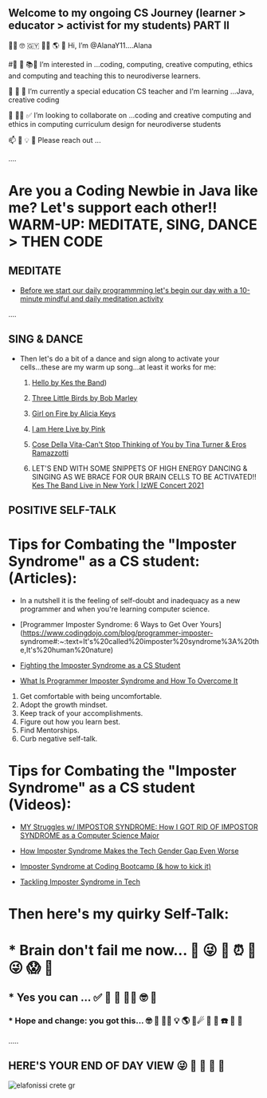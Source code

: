 ## Welcome to my ongoing CS Journey (learner > educator > activist for my students) PART II

👋🏽 🤓 🇬🇾 💃🏽 🌎 💝 Hi, I’m @AlanaY11....Alana

#👀 🐝 📚🧠 I’m interested in ...coding, computing, creative computing, ethics and computing and teaching this to neurodiverse learners.

🌱 🌼 🌺 I’m currently a special education CS teacher and I'm learning ...Java, creative coding

💞️ 👊🏽 ✅ I’m looking to collaborate on ...coding and creative computing and ethics in computing curriculum design for neurodiverse students

📫 🤩 💡 🦋 Please reach out ...

....
# Are you a Coding Newbie in Java like me? Let's support each other!! WARM-UP: MEDITATE, SING, DANCE > THEN CODE
## MEDITATE
* [Before we start our daily programmming let's begin our day with a 10-minute mindful and daily meditation activity](https://www.youtube.com/watch?v=j7d5Plai03g)  

....
## SING & DANCE
* Then let's do a bit of a dance and sign along to activate your cells...these are my warm up song...at least it works for me: 
    1. [Hello by Kes the Band](https://www.youtube.com/watch?v=eIIhVD8Wkro))

    2. [Three Little Birds by Bob Marley](https://www.youtube.com/watch?v=HNBCVM4KbUM)

    3. [Girl on Fire by Alicia Keys](https://www.youtube.com/watch?v=J91ti_MpdHA)

    4. [I am Here Live by Pink](https://www.youtube.com/watch?v=g8hHcktMTAI)

    5. [Cose Della Vita-Can't Stop Thinking of You by Tina Turner & Eros Ramazzotti](https://www.youtube.com/watch?v=rVYCwXy9g_A)

    6. LET'S END WITH SOME SNIPPETS OF HIGH ENERGY DANCING & SINGING AS WE BRACE FOR OUR BRAIN CELLS TO BE ACTIVATED!! 
      [Kes The Band Live in New York | IzWE Concert 2021](https://www.youtube.com/watch?v=-MCTJCVWNUs)


## POSITIVE SELF-TALK
# Tips for Combating the "Imposter Syndrome" as a CS student: (Articles):

* In a nutshell it is the feeling of self-doubt and inadequacy as a new programmer and when you're learning computer science.

* [Programmer Imposter Syndrome: 6 Ways to Get Over Yours](https://www.codingdojo.com/blog/programmer-imposter-  syndrome#:~:text=It's%20called%20imposter%20syndrome%3A%20the,It's%20human%20nature)

* [Fighting the Imposter Syndrome as a CS Student](https://medium.com/blueprint/fighting-impostor-syndrome-as-a-cs-student-c43859062e1)

* [What Is Programmer Imposter Syndrome and How To Overcome It](https://www.codementor.io/blog/imposter-syndrome-deypemtirw)

 1. Get comfortable with being uncomfortable.
 2. Adopt the growth mindset.
 3. Keep track of your accomplishments.
 4. Figure out how you learn best.
 5. Find Mentorships.
 6. Curb negative self-talk.
 
# Tips for Combating the "Imposter Syndrome" as a CS student (Videos):

* [MY Struggles w/ IMPOSTOR SYNDROME: How I GOT RID OF IMPOSTOR SYNDROME as a Computer Science Major](https://www.youtube.com/watch?v=tWfvlTXrulE)

* [How Imposter Syndrome Makes the Tech Gender Gap Even Worse](https://www.techrepublic.com/article/how-imposter-syndrome-makes-the-tech-gender-gap-even-worse/)

* [Imposter Syndrome at Coding Bootcamp (& how to kick it)](https://www.youtube.com/watch?time_continue=100&v=UL4Se2ofUW8&feature=emb_logo)

* [Tackling Imposter Syndrome in Tech](https://www.youtube.com/watch?v=hrHZE4HWF0o)


# Then here's my quirky Self-Talk:

# * Brain don't fail me now... 🧠 😜 💖 ⏰ 🌠 😜 😱 🤣

## * Yes you can ... ✅ 🤩 🌺 👍🏽 🤓 💎

### * Hope and change: you got this... 🤓 🧠 👊🏽 💡 🌎 🎼☄ 🌳 📀 ☎️ 💾 🌻

.....
## HERE'S YOUR END OF DAY VIEW  😜 🦋 🍏 🥃 🍭

![elafonissi crete gr](https://user-images.githubusercontent.com/17364335/180581118-1d3970f7-2075-4d90-aef5-8dee0ced4f05.jpeg)

